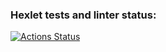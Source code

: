 ### Hexlet tests and linter status:
[![Actions Status](https://github.com/renata-nerenata/devops-for-programmers-project-lvl2/workflows/hexlet-check/badge.svg)](https://github.com/renata-nerenata/devops-for-programmers-project-lvl2/actions)